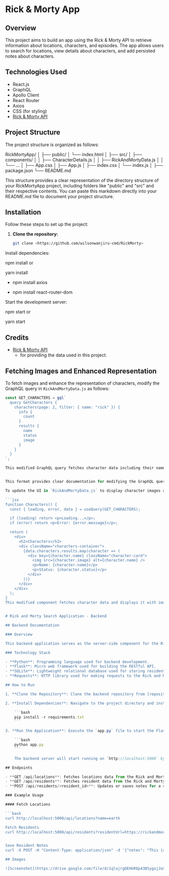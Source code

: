 # Rick & Morty App

## Overview
This project aims to build an app using the Rick & Morty API to retrieve information about locations, characters, and episodes. The app allows users to search for locations, view details about characters, and add persisted notes about characters.

## Technologies Used ##
  - React.js
  - GraphQL
  - Apollo Client
  - React Router
  - Axios
  - CSS (for styling)
  - [Rick & Morty API](https://rickandmortyapi.com/documentation/#graphql)

## Project Structure

The project structure is organized as follows:

RickMortyApp/
│
├── public/
│ └── index.html
│
├── src/
│ ├── components/
│ │ ├── CharacterDetails.js
│ │ ├── RickAndMortyData.js
│ │ └── ...
│ ├── App.css
│ ├── App.js
│ ├── index.css
│ └── index.js
│
├── package.json
└── README.md

This structure provides a clear representation of the directory structure of your RickMortyApp project, including folders like "public" and "src" and their respective contents. You can paste this markdown directly into your README.md file to document your project structure.

## Installation

Follow these steps to set up the project:

1. **Clone the repository:**
   ```sh
   git clone <https://github.com/wilsonwanjiru-cmd/RickMorty>

Install dependencies:


npm install
or


yarn install

-  npm install axios

-  npm install react-router-dom


Start the development server:


npm start
or


yarn start

## Credits

- [Rick & Morty API](https://rickandmortyapi.com/documentation/#graphql)
  - for providing the data used in this project.

## Fetching Images and Enhanced Representation

To fetch images and enhance the representation of characters, modify the GraphQL query in `RickAndMortyData.js` as follows:

```jsx
const GET_CHARACTERS = gql`
  query GetCharacters {
    characters(page: 2, filter: { name: "rick" }) {
      info {
        count
      }
      results {
        name
        status
        image
      }
    }
  }
`;

This modified GraphQL query fetches character data including their names, statuses, and image URLs.


This format provides clear documentation for modifying the GraphQL query and explains its purpose within your project. 

To update the UI in `RickAndMortyData.js` to display character images along with their names and statuses and apply CSS styling to enhance the representation, modify the `Characters` component as follows:

```jsx
function Characters() {
  const { loading, error, data } = useQuery(GET_CHARACTERS);

  if (loading) return <p>Loading...</p>;
  if (error) return <p>Error: {error.message}</p>;

  return (
    <div>
      <h2>Characters</h2>
      <div className="characters-container">
        {data.characters.results.map(character => (
          <div key={character.name} className="character-card">
            <img src={character.image} alt={character.name} />
            <p>Name: {character.name}</p>
            <p>Status: {character.status}</p>
          </div>
        ))}
      </div>
    </div>
  );
}
This modified component fetches character data and displays it with images, names, and statuses. Make sure to apply CSS styling to enhance the representation of character names and statuses.


# Rick and Morty Search Application - Backend

## Backend Documentation

### Overview

This backend application serves as the server-side component for the Rick and Morty search application. It provides endpoints to fetch locations and residents data from the Rick and Morty API, as well as to store and retrieve notes for individual residents.

### Technology Stack

- **Python**: Programming language used for backend development.
- **Flask**: Micro web framework used for building the RESTful API.
- **SQLite**: Lightweight relational database used for storing resident notes.
- **Requests**: HTTP library used for making requests to the Rick and Morty API.

## How to Run

1. **Clone the Repository**: Clone the backend repository from [repository URL].

2. **Install Dependencies**: Navigate to the project directory and install dependencies using pip:

    ```bash
    pip install -r requirements.txt
    ```

3. **Run the Application**: Execute the `app.py` file to start the Flask application:

    ```bash
    python app.py
    ```

    The backend server will start running on `http://localhost:5000` by default.

## Endpoints

- **GET /api/locations**: Fetches locations data from the Rick and Morty API.
- **GET /api/residents**: Fetches resident data from the Rick and Morty API.
- **POST /api/residents/<resident_id>**: Updates or saves notes for a specific resident.

### Example Usage

#### Fetch Locations

```bash
curl http://localhost:5000/api/locations?name=earth

Fetch Residents
curl http://localhost:5000/api/residents?residentUrl=https://rickandmortyapi.com/api/character/1


Save Resident Notes
curl -X POST -H "Content-Type: application/json" -d '{"notes": "This is a test note"}' http://localhost:5000/api/residents/1

## Images

![Screenshot](https://drive.google.com/file/d/1qlajrgDEHkR8p43BSygojJoXIYUhYt4Q/view?usp=sharing)



